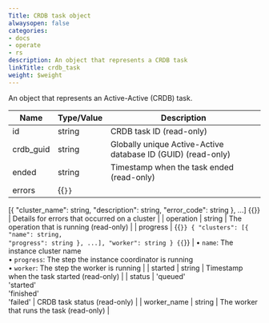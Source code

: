 ```yaml
---
Title: CRDB task object
alwaysopen: false
categories:
- docs
- operate
- rs
description: An object that represents a CRDB task
linkTitle: crdb_task
weight: $weight
---
```


An object that represents an Active-Active (CRDB) task.

| Name | Type/Value | Description |
|------|------------|-------------|
| id | string | CRDB task ID (read-only) |
| crdb_guid | string | Globally unique Active-Active database ID (GUID) (read-only) |
| ended | string | Timestamp when the task ended (read-only) |
| errors | {{<code>}}
[{
  "cluster_name": string,
  "description": string,
  "error_code": string
}, ...] {{</code>}} | Details for errors that occurred on a cluster |
| operation | string | The operation that is running (read-only) |
| progress | {{<code>}}
{
  "clusters": [{
    "name": string,
    "progress": string
  }, ...],
  "worker": string
} {{</code>}} | • `name`: The instance cluster name<br />• `progress`: The step the instance coordinator is running<br />• `worker`: The step the worker is running |
| started | string | Timestamp when the task started (read-only) |
| status | 'queued' <br />'started' <br />'finished' <br />'failed' | CRDB task status (read-only) |
| worker_name | string | The worker that runs the task (read-only) |

